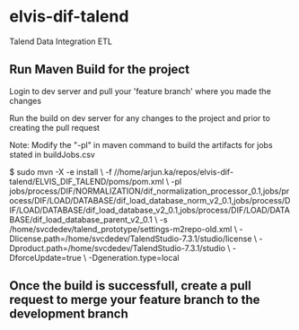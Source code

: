 # elvis-dif-talend
Talend Data Integration ETL

## Run Maven Build for the project
Login to dev server and pull your 'feature branch' where you made the changes

Run the build on dev server for any changes to the project and prior to creating the pull request

Note: Modify the "-pl" in maven command to build the artifacts for jobs stated in buildJobs.csv

$ sudo mvn -X -e install \\
-f //home/arjun.ka/repos/elvis-dif-talend/ELVIS_DIF_TALEND/poms/pom.xml \\
-pl jobs/process/DIF/NORMALIZATION/dif_normalization_processor_0.1,jobs/process/DIF/LOAD/DATABASE/dif_load_database_norm_v2_0.1,jobs/process/DIF/LOAD/DATABASE/dif_load_database_v2_0.1,jobs/process/DIF/LOAD/DATABASE/dif_load_database_parent_v2_0.1 \\
-s /home/svcdedev/talend_prototype/settings-m2repo-old.xml \\
-Dlicense.path=/home/svcdedev/TalendStudio-7.3.1/studio/license \\
-Dproduct.path=/home/svcdedev/TalendStudio-7.3.1/studio \\
-DforceUpdate=true \\
-Dgeneration.type=local

## Once the build is successfull, create a pull request to merge your feature branch to the development branch


